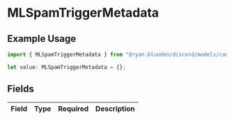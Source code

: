 # MLSpamTriggerMetadata

## Example Usage

```typescript
import { MLSpamTriggerMetadata } from "@ryan.blunden/discord/models/components";

let value: MLSpamTriggerMetadata = {};
```

## Fields

| Field       | Type        | Required    | Description |
| ----------- | ----------- | ----------- | ----------- |